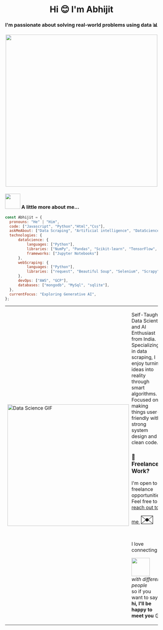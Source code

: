 <h1 align="center">Hi 😊 I'm Abhijit </h1>
<h3 align="center">I'm passionate about solving real-world problems using data 📊</h3>
<p align="center">
  <img width="500" src="https://miro.medium.com/v2/resize:fit:828/format:webp/1*zVnWJtyGOX_kUIDm6ccCfQ.gif"/>
</p>

### <img src="https://media.giphy.com/media/VgCDAzcKvsR6OM0uWg/giphy.gif" width="50"> A little more about me...  


```javascript
const Abhijit = {
  pronouns: "He" | "Him",
  code: ["Javascript", "Python","Html","Css"],
  askMeAbout: ["Data Scraping", "Artificial intelligence", "DataScience", "Theoretical physics"],
  technologies: {
      dataScience: {
          languages: ["Python"],
          libraries: ["NumPy", "Pandas", "Scikit-learn", "TensorFlow", "PyTorch"],
          frameworks: ["Jupyter Notebooks"]
      },
      webScraping: {
          languages: ["Python"],
          libraries: ["request", "Beautiful Soup", "Selenium", "Scrapy"]
      },
      devOps: ["AWS", "GCP"],
      databases: ["mongodb", "MySql", "sqlite"],  
  },
  currentFocus: "Exploring Generative AI",
};
```
<table style="width: 100%;">
  <tr>
    <td>
      <img width="400" src="https://blog.advance.ai/hs-fs/hubfs/Comp-1_1.gif?width=852&name=Comp-1_1.gif" alt="Data Science GIF">
    </td>
    <td style="padding-left: 1px; vertical-align: top;">
      <p>Self-Taught Data Scientist and AI Enthusiast from India. Specializing in data scraping, I enjoy turning ideas into reality through smart algorithms. Focused on making things user-friendly with strong system design and clean code.</p>
      <h3 align="left">💼 Freelance Work?</h3>
      <p align="left">I'm open to freelance opportunities! Feel free to <a href="mailto:abhiji.com">reach out to me </a> <span style="font-size: 2.5em;">✉️</span></p>
      <p align="right">
        <p style="display: inline-block;">I love connecting</p>
        <img src="https://media.giphy.com/media/LnQjpWaON8nhr21vNW/giphy.gif" width="60" style="display: inline-block;">
        <em style="display: inline-block;"> with different people</em> so if you want to say <b>hi, I'll be happy to meet you </b> 😊
      </p>
    </td>
  </tr>
</table>
